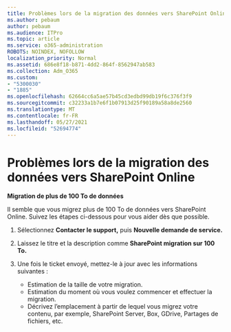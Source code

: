 ```yaml
---
title: Problèmes lors de la migration des données vers SharePoint Online
ms.author: pebaum
author: pebaum
ms.audience: ITPro
ms.topic: article
ms.service: o365-administration
ROBOTS: NOINDEX, NOFOLLOW
localization_priority: Normal
ms.assetid: 686e8f18-b871-4dd2-864f-8562947ab583
ms.collection: Adm_O365
ms.custom:
- "5300030"
- "1885"
ms.openlocfilehash: 62664cc6a5ae57b45cd3edbd99db19f6c376f3f9
ms.sourcegitcommit: c32233a1b7e6f1b07913d25f90189a58a8de2560
ms.translationtype: MT
ms.contentlocale: fr-FR
ms.lasthandoff: 05/27/2021
ms.locfileid: "52694774"
---
```

# <a name="issues-while-migrating-data-to-sharepoint-online"></a>Problèmes lors de la migration des données vers SharePoint Online

**Migration de plus de 100 To de données**

Il semble que vous migrez plus de 100 To de données vers SharePoint Online. Suivez les étapes ci-dessous pour vous aider dès que possible. 

1. Sélectionnez **Contacter le support,** puis **Nouvelle demande de service.** 
2. Laissez le titre et la description comme **SharePoint migration sur 100 To.**
3. Une fois le ticket envoyé, mettez-le à jour avec les informations suivantes : 

    - Estimation de la taille de votre migration.
    - Estimation du moment où vous voulez commencer et effectuer la migration.
    - Décrivez l’emplacement à partir de lequel vous migrez votre contenu, par exemple, SharePoint Server, Box, GDrive, Partages de fichiers, etc.
